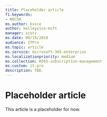 ```yaml
---
title: Placeholder article
f1.keywords:
- NOCSH
ms.author: kvice
author: kelleyvice-msft
manager: scotv
ms.date: 09/19/2019
audience: ITPro
ms.topic: article
ms.service: microsoft-365-enterprise
ms.localizationpriority: medium
ms.collection: M365-subscription-management
ms.custom: it-pro
description: TBD.
---
```


# Placeholder article

This article is a placeholder for now.